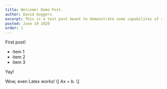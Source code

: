 ```yaml
---
title: Welcome! Demo Post.
author: David Goggers
excerpt: This is a test post meant to demonstrate some capabilites of rendering markdown and Latex.
posted: June 19 2020
order: 1
---
```


First post!
* item 1
* item 2
* item 3

Yay!

Wow, even Latex works!
\\[
Ax = b.
\\]